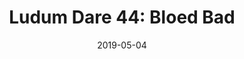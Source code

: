 ---
title: "Ludum Dare 44: Bloed Bad"
date: 2019-05-04
image: "img/2019/05/bloed-bad.png"
categories:
- Making Games
draft: false
---